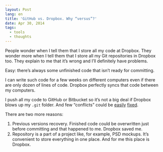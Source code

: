 ```yaml
---
layout: Post
lang: en
title: 'GitHub vs. Dropbox. Why “versus”?'
date: Apr 30, 2014
tags:
  - tools
  - thoughts
---
```


People wonder when I tell them that I store all my code at Dropbox. They wonder more when I tell them that I store all my Git repositories in Dropbox too. They explain to me that it’s wrong and I’ll definitely have problems.

Easy: there’s always some unfinished code that isn’t ready for committing.

I can write such code for a few weeks on different computers even if there are only dozen of lines of code. Dropbox perfectly syncs that code between my computers.

I push all my code to GitHub or Bitbucket so it’s not a big deal if Dropbox blows up my `.git` folder. And few “conflicts” could be [easily](https://coderwall.com/p/tzjorw) [fixed](https://github.com/sapegin/dotfiles/blob/master/bin/cleandropbox).

There are two more reasons:

1. Previous versions recovery. Finished code could be overwritten just before committing and that happened to me. Dropbox saved me.
2. Repository is a part of a project like, for example, PSD mockups. It’s convenient to store everything in one place. And for me this place is Dropbox.
